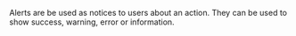 Alerts are be used as notices to users about an action. They can be used to show success, warning, error or information.
